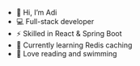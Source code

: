 - 👋 Hi, I’m Adi
- 💻 Full-stack developer
- ⚡ Skilled in React & Spring Boot
- 🧠 Currently learning Redis caching
- 🚀 Love reading and swimming

<!---
ranjanaditya452/ranjanaditya452 is a ✨ special ✨ repository because its `README.md` (this file) appears on your GitHub profile.
You can click the Preview link to take a look at your changes.
--->
